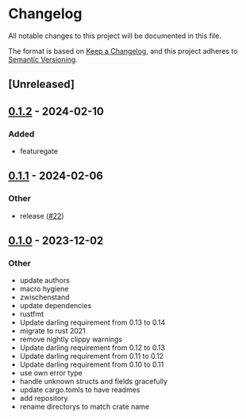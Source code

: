 # Changelog
All notable changes to this project will be documented in this file.

The format is based on [Keep a Changelog](https://keepachangelog.com/en/1.0.0/),
and this project adheres to [Semantic Versioning](https://semver.org/spec/v2.0.0.html).

## [Unreleased]

## [0.1.2](https://github.com/zusi/zusi-rs/compare/zusi-protocol-derive-v0.1.1...zusi-protocol-derive-v0.1.2) - 2024-02-10

### Added
- featuregate

## [0.1.1](https://github.com/zusi/zusi-rs/compare/zusi-protocol-derive-v0.1.0...zusi-protocol-derive-v0.1.1) - 2024-02-06

### Other
- release ([#22](https://github.com/zusi/zusi-rs/pull/22))

## [0.1.0](https://github.com/zusi/zusi-rs/releases/tag/zusi-protocol-derive-v0.1.0) - 2023-12-02

### Other
- update authors
- macro hygiene
- zwischenstand
- update dependencies
- rustfmt
- Update darling requirement from 0.13 to 0.14
- migrate to rust 2021
- remove nightly clippy warnings
- Update darling requirement from 0.12 to 0.13
- Update darling requirement from 0.11 to 0.12
- Update darling requirement from 0.10 to 0.11
- use own error type
- handle unknown structs and fields gracefully
- update cargo.tomls to have readmes
- add repository
- rename directorys to match crate name
